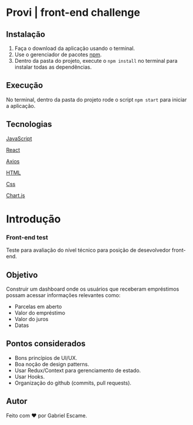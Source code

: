 
# Provi | front-end challenge

## Instalação

1. Faça o download da aplicação usando o terminal.
2. Use o gerenciador de pacotes [npm](https://www.npmjs.com/).
3. Dentro da pasta do projeto, execute o `npm install` no terminal para instalar todas as dependências.

## Execução

No terminal, dentro da pasta do projeto rode o script `npm start` para iniciar a aplicação.

## Tecnologias
[JavaScript](https://developer.mozilla.org/pt-BR/docs/Web/JavaScript)

[React](https://reactjs.org/)

[Axios](https://github.com/axios/axios)

[HTML](https://devdocs.io/html/)

[Css](https://developer.mozilla.org/en-US/docs/Web/CSS/Reference)

[Chart.js](https://www.chartjs.org/)

# Introdução

### Front-end test

Teste para avaliação do nível técnico para posição de desevolvedor front-end.

## Objetivo
Construir um dashboard onde os usuários que receberam empréstimos possam acessar informações relevantes como:
<ul>
  <li> Parcelas em aberto </li>
  <li> Valor do empréstimo </li>
  <li> Valor do juros </li>
  <li> Datas </li>
</ul>
  
  
## Pontos considerados
<ul>
  <li> Bons princípios de UI/UX. </li>
  <li> Boa noção de design patterns. </li>
  <li> Usar Redux/Context para gerenciamento de estado. </li>
  <li> Usar Hooks. </li>
  <li> Organização do github (commits, pull requests). </li>
</ul>
  
## Autor

Feito com ❤️ por Gabriel Escame.

